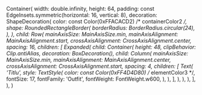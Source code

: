 Container(
    width: double.infinity,
    height: 64,
    padding: const EdgeInsets.symmetric(horizontal: 16, vertical: 8),
    decoration: ShapeDecoration(
        color: const Color(0xFFACACD2) /* containerColor2 */,
        shape: RoundedRectangleBorder(
            borderRadius: BorderRadius.circular(24),
        ),
    ),
    child: Row(
        mainAxisSize: MainAxisSize.min,
        mainAxisAlignment: MainAxisAlignment.start,
        crossAxisAlignment: CrossAxisAlignment.center,
        spacing: 16,
        children: [
            Expanded(
                child: Container(
                    height: 48,
                    clipBehavior: Clip.antiAlias,
                    decoration: BoxDecoration(),
                    child: Column(
                        mainAxisSize: MainAxisSize.min,
                        mainAxisAlignment: MainAxisAlignment.center,
                        crossAxisAlignment: CrossAxisAlignment.start,
                        spacing: 4,
                        children: [
                            Text(
                                'Titlu',
                                style: TextStyle(
                                    color: const Color(0xFF4D4D80) /* elementColor3 */,
                                    fontSize: 17,
                                    fontFamily: 'Outfit',
                                    fontWeight: FontWeight.w600,
                                ),
                            ),
                        ],
                    ),
                ),
            ),
        ],
    ),
)